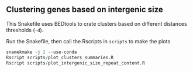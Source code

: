 ## Clustering genes based on intergenic size

This Snakefile uses BEDtools to crate clusters based on different distances thresholds (`-d`).

Run the Snakefile, then call the Rscripts in `scripts` to make the plots

```r
snamekmake -j 2 --use-conda
Rscript scripts/plot_clusters_summaries.R
Rscript scripts/plot_intergenic_size_repeat_content.R
```
